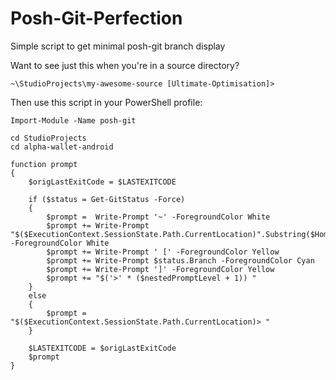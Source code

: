 # Posh-Git-Perfection
Simple script to get minimal posh-git branch display

Want to see just this when you're in a source directory?

```
~\StudioProjects\my-awesome-source [Ultimate-Optimisation]>
```

Then use this script in your PowerShell profile:

```
Import-Module -Name posh-git

cd StudioProjects
cd alpha-wallet-android

function prompt 
{
    $origLastExitCode = $LASTEXITCODE

    if ($status = Get-GitStatus -Force) 
    {
        $prompt =  Write-Prompt '~' -ForegroundColor White
        $prompt += Write-Prompt "$($ExecutionContext.SessionState.Path.CurrentLocation)".Substring($Home.Length) -ForegroundColor White
        $prompt += Write-Prompt ' [' -ForegroundColor Yellow
        $prompt += Write-Prompt $status.Branch -ForegroundColor Cyan
        $prompt += Write-Prompt ']' -ForegroundColor Yellow
        $prompt += "$('>' * ($nestedPromptLevel + 1)) "
    }
    else
    {
        $prompt = "$($ExecutionContext.SessionState.Path.CurrentLocation)> "
    }

    $LASTEXITCODE = $origLastExitCode
    $prompt
}
```
